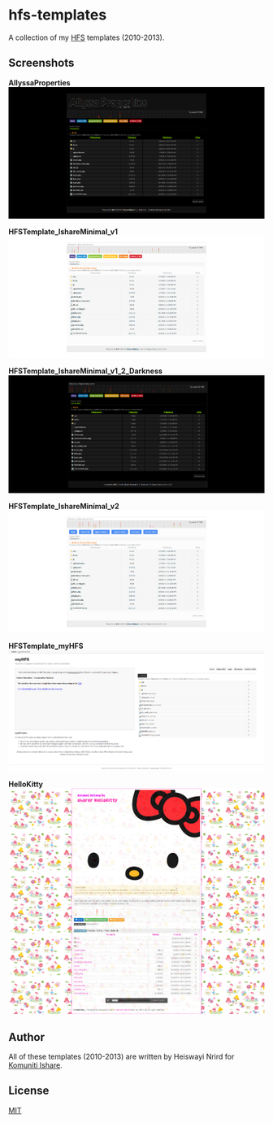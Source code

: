 # hfs-templates

A collection of my [HFS](http://www.rejetto.com/hfs/) templates (2010-2013).

## Screenshots

**AllyssaProperties**
![AllyssaProperties](AllyssaProperties.png)

**HFSTemplate_IshareMinimal_v1**
![HFSTemplate_IshareMinimal_v1](HFSTemplate_IshareMinimal_v1.png)

**HFSTemplate_IshareMinimal_v1_2_Darkness**
![HFSTemplate_IshareMinimal_v1_2_Darkness](HFSTemplate_IshareMinimal_v1_2_Darkness.png)

**HFSTemplate_IshareMinimal_v2**
![HFSTemplate_IshareMinimal_v2](HFSTemplate_IshareMinimal_v2.png)

**HFSTemplate_myHFS**
![HFSTemplate_myHFS.png](HFSTemplate_myHFS.png)

**HelloKitty**
![HelloKitty](HelloKitty/HelloKitty.png)

## Author

All of these templates (2010-2013) are written by Heiswayi Nrird for [Komuniti Ishare](https://www.facebook.com/groups/komuniti.ishare/).

## License

[MIT](LICENSE.md)
